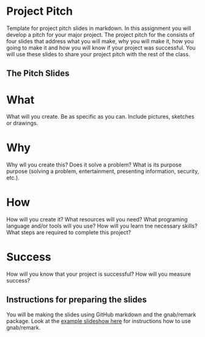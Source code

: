 # Project Pitch
Template for project pitch slides in markdown. In this assignment you will develop a pitch for your major project. The project pitch for the consists of four slides that address what you will make, why you will make it, how you going to make it and how you will know if your project was successful. You will use these slides to share your project pitch with the rest of the class.

## The Pitch Slides
# What
What will you create. Be as specific as you can. Include pictures, sketches or drawings.

# Why
Why wll you create this? Does it solve a problem? What is its purpose purpose (solving a problem, entertainment, presenting information, security, etc.).  

# How
How will you create it? What resources will you need? What programing language and/or tools will you use? How will you learn tne necessary skills? What steps are required to complete this project?

# Success
How will you know that your project is successful? How will you measure success? 

## Instructions for preparing the slides
You will be making the slides using GitHub markdown and the gnab/remark package. Look at the [example slideshow here](https://remarkjs.com/#1) for instructions how to use gnab/remark.
